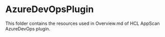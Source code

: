 # AzureDevOpsPlugin
This folder contains the resources used in Overview.md of HCL AppScan AzureDevOps plugin.